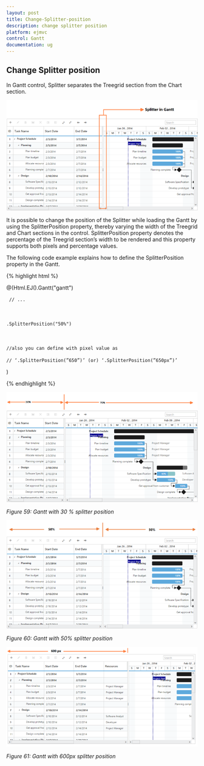 ```yaml
---
layout: post
title: Change-Splitter-position
description: change splitter position
platform: ejmvc
control: Gantt
documentation: ug
---
```


## Change Splitter position

In Gantt control, Splitter separates the Treegrid section from the Chart section. 

![](Change-Splitter-position_images/Change-Splitter-position_img1.png)



It is possible to change the position of the Splitter while loading the Gantt by using the SplitterPosition property, thereby varying the width of the Treegrid and Chart sections in the control.  SplitterPosition property denotes the percentage of the Treegrid section’s width to be rendered and this property supports both pixels and percentage values.

The following code example explains how to define the SplitterPosition property in the Gantt.



{% highlight html %}



@(Html.EJ().Gantt("gantt")

     // ...



    .SplitterPosition("50%")



    //also you can define with pixel value as 

    // ‘.SplitterPosition(”650”)’ (or) ‘.SplitterPosition(”650px”)’

)





{% endhighlight %}





![C:/Users/labuser/Desktop/splitter30.png](Change-Splitter-position_images/Change-Splitter-position_img2.png)

_Figure 59: Gantt with 30 % splitter position_


![C:/Users/labuser/Desktop/Splitter50.png](Change-Splitter-position_images/Change-Splitter-position_img3.png)

_Figure 60: Gantt with 50% splitter position_

![C:/Users/labuser/Desktop/Splitter600px.png](Change-Splitter-position_images/Change-Splitter-position_img4.png)

_Figure 61: Gantt with 600px splitter position_



